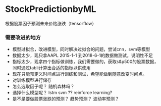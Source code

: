 # StockPredictionbyML
根据股票因子预测未来价格涨跌（tensorflow）
### 需要改进的地方
- 模型过拟合，改进模型，同时解决过拟合的问题，尝试cnn，svm等模型
- 数据太少，现只拿AAPL 2015-1-1 到2018-6-1的数据做测试，说明性不足
- 指标太少，现拿四个指标做训练，我们需要做的，获取s&p500的股票数据，同时通过tabli计算出合适的指标以供使用
- 现在只能预定义时间点进行训练和测试，希望能做到随意改变时间点。
- 对训练模型进行储存
- 怎么选取因子呢？ 随机森林吗？
- 选择什么模型呢？ lstm svm ?? reinforce learning?
- 是不是要做股票涨跌的预测？ 趋势预测？ 波动率预测？ 